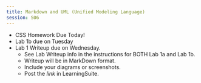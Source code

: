 ```yaml
---
title: Markdown and UML (Unified Modeling Language)
session: S06
---
```

* CSS Homework Due Today!
* Lab 1b due on Tuesday
* Lab 1 Writeup due on Wednesday.
    * See Lab Writeup info in the instructions for BOTH Lab 1a and Lab 1b.
    * Writeup will be in MarkDown format.
    * Include your diagrams or screenshots.
    * Post the _link_ in LearningSuite.